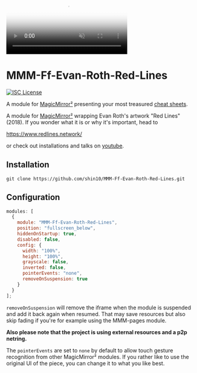 <video width="320" muted="" loop="" playsinline="" autoplay="autoplay" poster="https://www.redlines.network/videos/PHONE%20COMPUTER_02_SQ.jpg">
  <source src="https://www.redlines.network/videos/PHONE%20COMPUTER_02_SQ-rf24.mp4" type="video/mp4">
</video>

# MMM-Ff-Evan-Roth-Red-Lines

[![ISC License](https://img.shields.io/badge/license-ISC-blue.svg)](https://choosealicense.com/licenses/isc)

A module for [MagicMirror²](https://github.com/MichMich/MagicMirror) presenting your most treasured [cheat sheets](https://cht.sh).

A module for [MagicMirror²](https://github.com/MichMich/MagicMirror) wrapping Evan Roth's artwork "Red Lines" (2018). If you wonder what it is or why it's important, head to

https://www.redlines.network/

or check out installations and talks on [youtube](https://www.youtube.com/results?search_query=evan+roth+red+lines).

## Installation

```
git clone https://github.com/shin10/MMM-Ff-Evan-Roth-Red-Lines.git
```

## Configuration

```javascript
modules: [
  {
    module: "MMM-Ff-Evan-Roth-Red-Lines",
    position: "fullscreen_below",
    hiddenOnStartup: true,
    disabled: false,
    config: {
      width: "100%",
      height: "100%",
      grayscale: false,
      inverted: false,
      pointerEvents: "none",
      removeOnSuspension: true
    }
  }
];
```

`removeOnSuspension` will remove the iframe when the module is suspended and add it back again when resumed. That may save resources but also skip fading if you're for example using the MMM-pages module.

**Also please note that the project is using external resources and a p2p netring.**

The `pointerEvents` are set to `none` by default to allow touch gesture recognition from other MagicMirror² modules. If you rather like to use the original UI of the piece, you can change it to what you like best.
